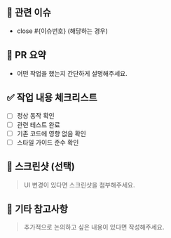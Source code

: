 ## 🔗 관련 이슈

- close #{이슈번호} (해당하는 경우)

## 🔧 PR 요약

- 어떤 작업을 했는지 간단하게 설명해주세요.

## ✅ 작업 내용 체크리스트

- [ ] 정상 동작 확인
- [ ] 관련 테스트 완료
- [ ] 기존 코드에 영향 없음 확인
- [ ] 스타일 가이드 준수 확인

## 📸 스크린샷 (선택)

> UI 변경이 있다면 스크린샷을 첨부해주세요.

## 📎 기타 참고사항

> 추가적으로 논의하고 싶은 내용이 있다면 작성해주세요.
